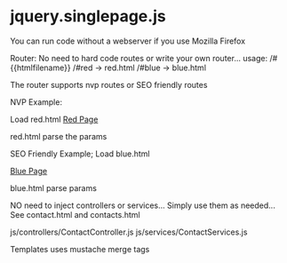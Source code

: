# jquery.singlepage.js

You can run code without a webserver if you use Mozilla Firefox


Router:
No need to hard code routes or write your own router... 
usage: /#{{htmlfilename}}
/#red -> red.html
/#blue -> blue.html


<script src="js/jquery-3.2.1.min.js"> </script>
<script src="js/jquery.singlepage.js?v=1"></script>

<script>
//home is the default route will load home.html 
$(document).ready(function () {
	var router = new Router("#myApp", "home").load();
});
</script>

        
<div id="myApp"></div>


The router supports nvp routes or SEO friendly routes 

NVP Example: 

Load red.html 
 <a class="nav-link disabled" href="/#red/?first_name=red&last_name=leader">Red Page</a>

red.html parse the params
<script>
$( document ).ready(function() {
	var firstName = Router.getUriParameterByName('first_name');
	$("#firstName").html( firstName );
	var lastName = Router.getUriParameterByName('last_name'); 
	$("#lastName").html( lastName );
});
</script>



SEO Friendly Example;
Load blue.html

 <a class="nav-link disabled" href="/#blue/first_name/blue/last_name/leader">Blue Page</a>


blue.html parse params

<script>
(document).ready(function () {
        var firstName = Router.getPathVariable('first_name');
        $("#firstName").html(firstName);
        var lastName = Router.getPathVariable('last_name');
        $("#lastName").html(lastName);
});
</script>


NO need to inject controllers or services... Simply use them as needed...
See contact.html and contacts.html 

js/controllers/ContactController.js 
js/services/ContactServices.js




Templates uses mustache merge tags 

<script id="contactTemplate" type="text/template">
<p>contactid: {{contactid}}</p>
<p>first name: {{firstName}}</p>
</script>

<script>
 var data = $(target).data();
 var html = Template.renderTemplate("contactTemplate",data);
 $("#contactView").html( html );
</script>


